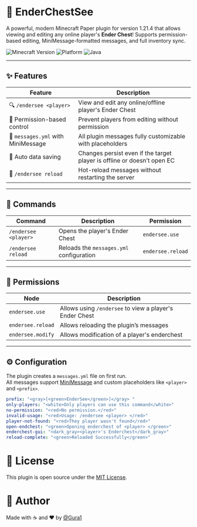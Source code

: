 # 🧱 EnderChestSee

A powerful, modern Minecraft Paper plugin for version 1.21.4 that allows viewing and editing any online player's **Ender Chest**!
Supports permission-based editing, MiniMessage-formatted messages, and full inventory sync.

![Minecraft Version](https://img.shields.io/badge/Minecraft-1.21.4-green)
![Platform](https://img.shields.io/badge/Platform-Paper-blue)
![Java](https://img.shields.io/badge/Java-17%2B-orange)

---

## ✨ Features

| Feature                             | Description                                                                 |
|-------------------------------------|-----------------------------------------------------------------------------|
| 🔍 `/endersee <player>`             | View and edit any online/offline player's Ender Chest                       |
| 🚫 Permission-based control         | Prevent players from editing without permission                             |
| 🧾 `messages.yml` with MiniMessage | All plugin messages fully customizable with placeholders                     |
| 💾 Auto data saving                 | Changes persist even if the target player is offline or doesn’t open EC     |
| 🔁 `/endersee reload`              | Hot-reload messages without restarting the server                           |

---

## 🧰 Commands

| Command                  | Description                                      | Permission             |
|--------------------------|--------------------------------------------------|------------------------|
| `/endersee <player>`     | Opens the player's Ender Chest                   | `endersee.use`         |
| `/endersee reload`       | Reloads the `messages.yml` configuration         | `endersee.reload`      |

---

## 🔐 Permissions

| Node              | Description                                              |
|-------------------|----------------------------------------------------------|
| `endersee.use`    | Allows using `/endersee` to view a player's Ender Chest  |
| `endersee.reload` | Allows reloading the plugin’s messages                   |
| `endersee.modify` | Allows modification of a player's enderchest             |

---

## ⚙️ Configuration

The plugin creates a `messages.yml` file on first run.  
All messages support [MiniMessage](https://docs.advntr.dev/minimessage/format.html) and custom placeholders like `<player>` and `<prefix>`.

```yaml
prefix: "<gray>[<green>EnderSee</green>]</gray> "
only-players: "<white>Only players can use this command</white>"
no-permission: "<red>No permission.</red>"
invalid-usage: "<red>Usage: /endersee <player> </red>"
player-not-found: "<red>They player wasn't found</red>"
open-endchest: "<green>Opening enderchest of <player> </green>"
enderchest-gui: "<dark_gray><player>'s Enderchest</dark_gray>"
reload-complete: "<green>Reloaded Successfully</green>"
```

# 📜 License

This plugin is open source under the [MIT License](https://opensource.org/license/mit).

# 👤 Author
Made with ☕ and ❤️ by [@Gura1](https://github.com/Guradev)

